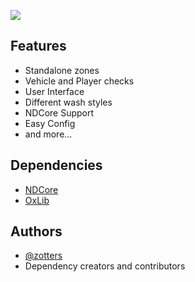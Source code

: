 
![](https://i.ibb.co/7WV3rx7/fijiwash.png)


## Features
* Standalone zones
* Vehicle and Player checks
* User Interface
* Different wash styles
* NDCore Support
* Easy Config
* and more...

## Dependencies
* [NDCore](https://github.com/ND-Framework/ND_Core)   
* [OxLib](https://github.com/overextended/ox_lib)    
## Authors

- [@zotters](https://github.com/Zotters)
- Dependency creators and contributors
